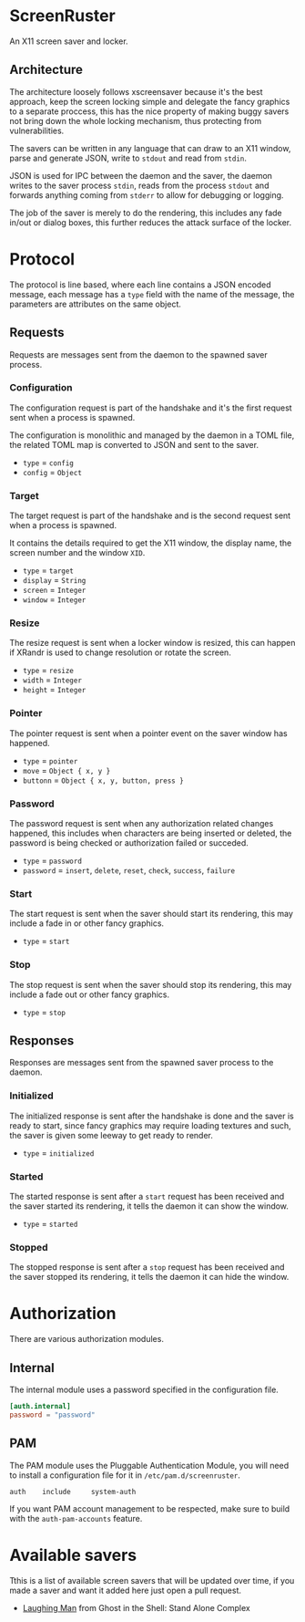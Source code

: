 ScreenRuster
============
An X11 screen saver and locker.

Architecture
------------
The architecture loosely follows xscreensaver  because it's the best approach,
keep the screen locking simple and delegate the fancy graphics to a separate
proccess, this has the nice property of making buggy savers not bring down the
whole locking mechanism, thus protecting from vulnerabilities.

The savers can be written in any language that can draw to an X11 window, parse
and generate JSON, write to `stdout` and read from `stdin`.

JSON is used for IPC between the daemon and the saver, the daemon writes to the
saver process `stdin`, reads from the process `stdout` and forwards anything
coming from `stderr` to allow for debugging or logging.

The job of the saver is merely to do the rendering, this includes any fade
in/out or dialog boxes, this further reduces the attack surface of the locker.

Protocol
========
The protocol is line based, where each line contains a JSON encoded message,
each message has a `type` field with the name of the message, the parameters
are attributes on the same object.

Requests
--------
Requests are messages sent from the daemon to the spawned saver process.

### Configuration

The configuration request is part of the handshake and it's the first request sent when
a process is spawned.

The configuration is monolithic and managed by the daemon in a TOML file, the
related TOML map is converted to JSON and sent to the saver.

- `type`   = `config`
- `config` = `Object`

### Target

The target request is part of the handshake and is the second request sent when
a process is spawned.

It contains the details required to get the X11 window, the display name, the
screen number and the window `XID`.

- `type`    = `target`
- `display` = `String`
- `screen`  = `Integer`
- `window`  = `Integer`

### Resize

The resize request is sent when a locker window is resized, this can happen if
XRandr is used to change resolution or rotate the screen.

- `type`   = `resize`
- `width`  = `Integer`
- `height` = `Integer`

### Pointer

The pointer request is sent when a pointer event on the saver window has happened.

- `type`    = `pointer`
- `move`    = `Object { x, y }`
- `buttonn` = `Object { x, y, button, press }`

### Password

The password request is sent when any authorization related changes happened,
this includes when characters are being inserted or deleted, the password is
being checked or authorization failed or succeded.

- `type`     = `password`
- `password` = `insert`, `delete`, `reset`, `check`, `success`, `failure`

### Start

The start request is sent when the saver should start its rendering, this may
include a fade in or other fancy graphics.

- `type` = `start`

### Stop

The stop request is sent when the saver should stop its rendering, this may
include a fade out or other fancy graphics.

- `type` = `stop`

Responses
---------
Responses are messages sent from the spawned saver process to the daemon.

### Initialized

The initialized response is sent after the handshake is done and the saver is
ready to start, since fancy graphics may require loading textures and such, the
saver is given some leeway to get ready to render.

- `type` = `initialized`

### Started

The started response is sent after a `start` request has been received and the
saver started its rendering, it tells the daemon it can show the window.

- `type` = `started`

### Stopped

The stopped response is sent after a `stop` request has been received and the
saver stopped its rendering, it tells the daemon it can hide the window.

Authorization
=============
There are various authorization modules.

Internal
--------
The internal module uses a password specified in the configuration file.

```toml
[auth.internal]
password = "password"
```

PAM
---
The PAM module uses the Pluggable Authentication Module, you will need to
install a configuration file for it in `/etc/pam.d/screenruster`.

```config
auth	include		system-auth
```

If you want PAM account management to be respected, make sure to build with the
`auth-pam-accounts` feature.

Available savers
================
Tthis is a list of available screen savers that will be updated over time, if
you made a saver and want it added here just open a pull request.

- [Laughing Man](https://github.com/meh/screenruster-saver-laughing_man) from Ghost in the Shell: Stand Alone Complex
